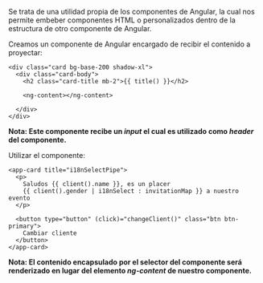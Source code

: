 Se trata de una utilidad propia de los componentes de Angular, la cual nos permite embeber componentes HTML o personalizados dentro de la estructura de otro componente de Angular.

Creamos un componente de Angular encargado de recibir el contenido a proyectar:

```
<div class="card bg-base-200 shadow-xl">
  <div class="card-body">
    <h2 class="card-title mb-2">{{ title() }}</h2>

    <ng-content></ng-content>
    
  </div>
</div>
```

**Nota: Este componente recibe un *input* el cual es utilizado como *header* del componente.**

Utilizar el componente:

```
<app-card title="i18nSelectPipe">
  <p>
    Saludos {{ client().name }}, es un placer
    {{ client().gender | i18nSelect : invitationMap }} a nuestro evento
  </p>

  <button type="button" (click)="changeClient()" class="btn btn-primary">
    Cambiar cliente
  </button>
</app-card>
```

**Nota: El contenido encapsulado por el selector del componente será renderizado en lugar del elemento *ng-content* de nuestro componente.**

